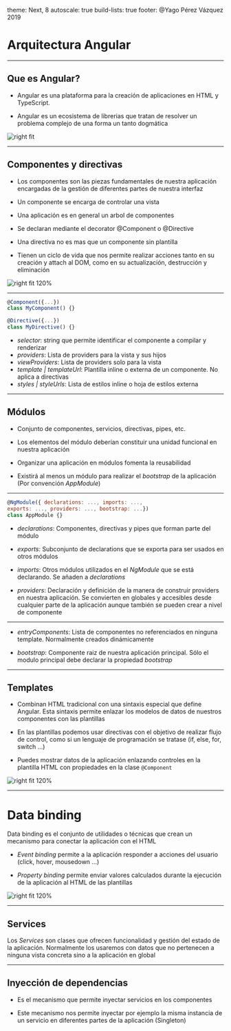 theme: Next, 8
autoscale: true
build-lists: true
footer: @Yago Pérez Vázquez 2019

# Arquitectura Angular

---

## Que es Angular?

- Angular es una plataforma para la creación de aplicaciones en HTML y TypeScript.

- Angular es un ecosistema de librerias que tratan de resolver un problema complejo de una forma un tanto dogmática

![right fit](https://angular.io/generated/images/guide/architecture/overview2.png)


---

## Componentes y directivas

- Los componentes son las piezas fundamentales de nuestra aplicación encargadas de la gestión de diferentes partes de nuestra interfaz

- Un componente se encarga de controlar una vista 

- Una aplicación es en general un arbol de componentes

- Se declaran mediante el decorator @Component o @Directive

- Una directiva no es mas que un componente sin plantilla

- Tienen un ciclo de vida que nos permite realizar acciones tanto en su creación y attach al DOM, como en su actualización, destrucción y eliminación

![right fit 120%](https://angular.io/generated/images/guide/architecture/component-tree.png)

---

```javascript
@Component({...})
class MyComponent() {}

@Directive({...})
class MyDirective() {}
```

- _selector_: string que permite identificar el componente a compilar y renderizar
- _providers_: Lista de providers para la vista y sus hijos
- _viewProviders_: Lista de providers solo para la vista
- _template | templateUrl_: Plantilla inline o externa de un componente. No aplica a directivas
- _styles | styleUrls_: Lista de estilos inline o hoja de estilos externa

---

## Módulos

- Conjunto de componentes, servicios, directivas, pipes, etc. 

- Los elementos del módulo deberían constituir una unidad funcional en nuestra aplicación

- Organizar una aplicación en módulos fomenta la reusabilidad

- Existirá al menos un módulo para realizar el _bootstrap_ de la aplicación (Por convención _AppModule_)

---

```javascript
@NgModule({ declarations: ..., imports: ...,
exports: ..., providers: ..., bootstrap: ...})
class AppModule {}
```

- _declarations_: Componentes, directivas y pipes que forman parte del módulo

- _exports_: Subconjunto de declarations que se exporta para ser usados en otros módulos

- _imports_: Otros módulos utilizados en el _NgModule_ que se está declarando. Se añaden a _declarations_

- _providers_: Declaración y definición de la manera de construir providers en nuestra aplicación. Se convierten en globales y accesibles desde cualquier parte de la aplicación aunque también se pueden crear a nivel de componente

---

- _entryComponents_: Lista de componentes no referenciados en ninguna template. Normalmente creados dinámicamente

- _bootstrap_: Componente raiz de nuestra aplicación principal. Sólo el modulo principal debe declarar la propiedad _bootstrap_

---

## Templates

- Combinan HTML tradicional con una sintaxis especial que define Angular. Esta sintaxis permite enlazar los modelos de datos de nuestros componentes con las plantillas

- En las plantillas podemos usar directivas con el objetivo de realizar flujo de control, como si un lenguaje de programación se tratase (if, else, for, switch ...)

- Puedes mostrar datos de la aplicación enlazando controles en la plantilla HTML con propiedades en la clase `@Component`

![right fit 120%](https://angular.io/generated/images/guide/architecture/component-databinding.png)

---

# Data binding

Data binding es el conjunto de utilidades o técnicas que crean un mecanismo para conectar la aplicación con el HTML

- _Event binding_ permite a la aplicación responder a acciones del usuario (click, hover, mousedown ...)

- _Property binding_ permite enviar valores calculados durante la ejecución de la aplicación al HTML de las plantillas

![right fit 120%](https://angular.io/generated/images/guide/architecture/databinding.png)


---

## Services

Los _Services_ son clases que ofrecen funcionalidad y gestión del estado de la aplicación. Normalmente los usaremos con datos que no pertenecen a ninguna vista concreta sino a la aplicación en global

---

## Inyección de dependencias

- Es el mecanismo que permite inyectar servicios en los componentes

- Este mecanismo nos permite inyectar por ejemplo la misma instancia de un servicio en diferentes partes de la aplicación (Singleton)
